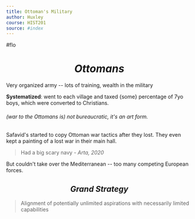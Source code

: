 ```yaml
---
title: Ottoman's Military
author: Huxley
course: HIST201
source: #index
---
```

#flo

# $$Ottomans$$

Very organized army -- lots of training, wealth in the military

**Systematized**: went to each village and taxed {some} percentage of 7yo boys, which were converted to Christians. 

###### (war to the Ottomans is) not bureaucratic, it's an art form.

Safavid's started to copy Ottoman war tactics after they lost. They even kept a painting of a lost war in their main hall. 

> Had a big scary navy - *Arta, 2020*

But couldn't take over the Mediterranean --  too many competing European forces. 




## $$Grand\ Strategy$$

> Alignment of potentially unlimited aspirations with necessarily limited capabilities 














